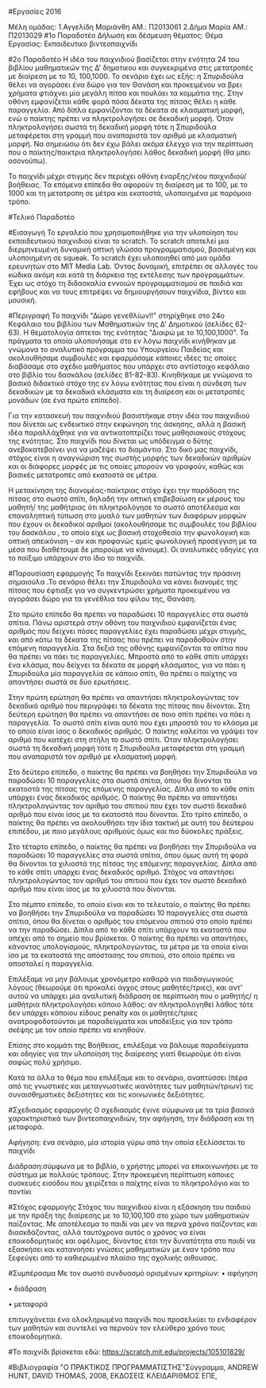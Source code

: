 #Eργασίες 2016

Μέλη ομάδας: 1.Αγγελίδη Μαριάνθη  ΑΜ.: Π2013061 
             2.Δήμα Μαρία         ΑΜ.: Π2013029
#1o Παραδοτέο
Δήλωση και δέσμευση θέματος:
Θέμα Εργασίας: Εκπαιδευτικο βιντεοπαιχνίδι

#2ο Παραδοτέο
H ιδέα του παιχνιδιού βασίζεται στην ενότητα 24 του βιβλίου μαθηματικών της Δ' δημοτικου και συγκεκριμένα στις μετατροπές με διαίρεση με το 10, 100,1000.
Το σενάριο έχει ως εξής: η Σπυριδούλα θέλει να αγοράσει ένα δώρο για τον Θανάση και προκειμένου να βρει χρήματα φτιάχνει μία μεγάλη πίτσα και πουλάει τα κομμάτια της. Στην οθόνη εμφανίζεται κάθε φορά πόσα δέκατα της πίτσας θέλει η κάθε παραγγελία. Από δίπλα εμφανίζονται τα δέκατα σε κλασματική μορφή, ενώ ο παίκτης πρέπει να πληκτρολογήσει σε δεκαδική μορφή. Όταν πληκτρολογήσει σωστά τη δεκαδική μορφή τότε η Σπυριδούλα μεταφέρεται στη γραμμή που αναπαριστά τον αριθμό με κλασματική μορφή. Να σημειώσω ότι δεν έχω βάλει ακόμα έλεγχο για την περίπτωση που ο παίκτης/παικτρια πληκτρολογήσει λάθος δεκαδική μορφή (θα μπει οσονούπω).

Το παιχνίδι μέχρι στιγμής δεν περιέχει οθόνη έναρξης/νέου παιχνιδιού/βοήθειας.
Τα επόμενα επίπεδα θα αφορούν τη διαίρεση με το 100, με το 1000 και τη μετατροπη σε μέτρα και εκατοστά, υλοποιημένα με παρόμοιο τρόπο. 





#Τελικό Παραδοτέο

#Εισαγωγή
Το εργαλείο που χρησιμοποιήθηκε για την υλοποίηση του εκπαιδευτικού παιχνιδιού είναι το scratch. Το scratch αποτελεί μια διερμηνευμένη δυναμική οπτική γλώσσα προγραμματισμού, βασισμένη και υλοποιημένη σε squeak. Το scratch έχει υλοποιηθεί από μια ομάδα ερευνητών στο MIT Media Lab. Όντας δυναμική, επιτρέπει σε αλλαγές του κώδικα ακόμη και κατά τη διάρκεια της εκτέλεσης των προγραμμάτων. Έχει ως στόχο τη διδασκαλία εννοιών προγραμματισμού σε παιδιά και εφήβους και να τους επιτρέψει να δημιουργήσουν παιχνίδια, βίντεο και μουσική. 

#Περιγραφή
Το παιχνίδι "Δώρο γενεθλίων!!" στηρίχθηκε στο 24ο Κεφάλαιο του βιβλίου των Μαθηματικών της Δ' Δημοτικού (σελίδες 62-63).
Η θεματολογία άπτεται της ενότητας "Διαιρώ με το 10,100,1000". Τα πράγματα τα οποία υλοποιήσαμε στο εν λόγω παιχνίδι κινήθηκαν με γνώμονα το αναλυτικό πρόγραμμα του Υπουργείου Παιδείας και ακολουθήσαμε συμβουλές και εφαρμόσαμε κάποιες ιδέες τις οποίες διαβάσαμε στο σχέδιο μαθήματος που υπάρχει στο αντίστοιχο κεφάλαιο στο βιβλίο του δασκάλου (σελίδες 81-82-83). Κινηθήκαμε με γνώμονα το βασικό διδακτικό στόχο της εν λόγω ενότητας που είναι η σύνδεση των δεκαδικών με τα δεκαδικά κλάσματα και τη διαίρεση και οι  μετατροπές μονάδων (σε ένα πρώτο επίπεδο). 

Για την κατασκευή του παιχνιδιού βασιστήκαμε στην ιδέα του παιχνιδιού που δίνεται ως ενδεικτικό στην εκφώνηση της άσκησης, αλλά η βασική ιδέα παραλλάχθηκε για να αντικατοπτρίζει τους μαθησιακούς στόχους της ενότητας. Στο παιχνίδι που δίνεται ως υπόδειγμα ο δύτης ανεβοκατεβαίνει για να μαζέψει τα διαμάντια. Στο δικό μας παιχνίδι, στόχος είναι η αναγνώριση της σωστής μορφής των δεκαδικών αριθμών και οι διάφορες μορφές με τις οποίες μπορούν να γραφούν, καθώς και βασικές μετατροπές από εκατοστά σε μέτρα. 

Η μετακίνηση της διανομέας-παίκτριας στόχο έχει την παράδοση της πίτσας στο σωστό σπίτι, δηλαδή την οπτική επιβεβαίωση εκ μέρους του μαθητή/ της μαθήτριας ότι πληκτρολόγησε το σωστό αποτέλεσμα και επαναληπτική τύπωση στο μυαλό των μαθητών των διαφόρων μορφών που έχουν οι δεκαδικοί αριθμοί (ακολουθήσαμε τις συμβουλές του βιβλίου του δασκάλου , το οποίο είχε ως βασική στοχοθεσία την φωνολογική και οπτική απεικόνιση - αν και προφανώς εμείς φωνολογική προσέγγιση με τα μέσα που διαθέτουμε δε μπορούμε να κάνουμε).
Οι αναλυτικές οδηγίες για το παίξιμο υπάρχουν στο ίδιο το παιχνίδι.

#Παρουσίαση εφαρμογής
Το παιχνίδι ξεκινάει πατώντας την πράσινη σημαιούλα .Το σενάριο θέλει την Σπυριδούλα να κάνει διανομές της πίτσας που έφτιαξε για να συγκεντρώσει χρήματα προκειμένου να αγοράσει δώρο  για τα γενέθλια του φίλου της, Θανάση.

Στο πρώτο επίπεδο θα πρέπει να παραδώσει 10 παραγγελίες στα σωστά σπίτια. Πάνω αριστερά στην οθόνη του παιχνιδιού εμφανίζεται ένας αριθμός που δείχνει πόσες παραγγελίες έχει παραδώσει μέχρι στιγμής, και από κάτω τα δέκατα της πίτσας που πρέπει να παραδοθούν στην επόμενη παραγγελία. Στα δεξιά της οθόνης εμφανίζονται τα σπίτια που θα πρέπει να πάει τις παραγγελίες. Μπροστά από το κάθε σπίτι υπάρχει ένα κλάσμα, που δείχνει τα δέκατα σε μορφή κλάσματος, για να πάει η Σπυριδούλα μία παραγγελία σε κάποιο σπίτι, θα πρέπει ο παίχτης να απαντήσει σωστά σε δύο ερωτήσεις.

Στην πρώτη ερώτηση θα πρέπει να απαντήσει πληκτρολογώντας τον δεκαδικό αριθμό που περιγράφει τα δέκατα της πίτσας που δίνονται. Στη δεύτερη ερώτηση θα πρέπει να απαντήσει σε ποιο σπίτι πρέπει να πάει η παραγγελία. Το σωστό σπίτι είναι αυτό που έχει μπροστά του το κλάσμα με το οποίο είναι ίσος ο δεκαδικός αριθμός. Ο παίκτης καλείται να γράψει τον αριθμό που κατέχει στη στήλη το σωστό σπίτι. Όταν πληκτρολογήσει σωστά τη δεκαδική μορφή τότε η Σπυριδούλα μεταφέρεται στη γραμμή που αναπαριστά τον αριθμό με κλασματική μορφή.

Στο δεύτερο επίπεδο, ο παίκτης θα πρέπει να βοηθήσει την Σπυριδούλα να παραδώσει 10 παραγγελίες στα σωστά σπίτια, όπου θα δίνονται τα εκατοστά της πίτσας της επόμενης παραγγελίας. Δίπλα από το κάθε σπίτι υπάρχει ένας δεκαδικός αριθμός. Ο παίκτης θα πρέπει να απαντήσει πληκτρολογώντας τον αριθμό του σπιτιού που έχει τον σωστό δεκαδικό αριθμό που είναι ίσος με τα εκατοστά που δίνονται.
Στο τρίτο επίπεδο, ο παίκτης θα πρέπει  να ακολουθήσει την ίδια τακτική με αυτή του δεύτερου επιπέδου, με ποιο μεγάλους αριθμούς όμως και πιο δύσκολες πράξεις. 

Στο τέταρτο επίπεδο, ο παίκτης θα πρέπει να βοηθήσει την Σπυριδούλα να παραδώσει 10 παραγγελίες στα σωστά σπίτια, όπου όμως αυτή τη φορά θα δίνονται τα χιλιοστά της πίτσας της επόμενης παραγγελίας. Δίπλα από το κάθε σπίτι υπάρχει ένας δεκαδικός αριθμό. Στόχος να απαντήσει πληκτρολογώντας τον αριθμό του σπιτιού που έχει τον σωστό δεκαδικό αριθμό που είναι ίσος με τα χιλιοστά που δίνονται. 

Στο πέμπτο επίπεδο, το οποίο είναι και το τελευταίο, ο παίκτης θα πρέπει να βοηθήσει την Σπυριδούλα να παραδώσει 10 παραγγελίες στα σωστά σπίτια, όπου θα δίνεται ο αριθμός του επόμενου σπιτιού στο οποίο πρέπει να την παραδώσει. Δίπλα από το κάθε σπίτι υπάρχουν τα εκατοστά που απέχει από το σημείο που βρίσκεται. Ο παίκτης θα πρέπει να απαντήσει, κάνοντας υπολογισμούς, πληκτρολογώντας, τα μέτρα με τα οποία είναι ίσα με τα εκατοστά της απόστασης του σπιτιού, στο οποίο πρέπει να αποσταλεί η παραγγελία.  


Επιλέξαμε να μην βάλουμε χρονόμετρο καθαρά για παιδαγωγικούς λόγους (θεωρούμε ότι προκαλεί άγχος στους μαθητές/τριες), και αντ' αυτού να υπάρχει μία αναλυτική διάδραση σε περίπτωση που ο μαθητής/ η μαθήτρια πληκτρολογήσει κάποιο λάθος: αν πληκτρολογηθεί λάθος τότε δεν υπάρχει κάποιου είδους penalty και οι μαθητές/τριες ανατροφοδοτούνται με παραδείγματα και υποδείξεις για τον τρόπο σκέψης με τον οποίο πρέπει να κινηθούν. 

Επίσης στο κομμάτι της Βοήθειας, επιλέξαμε να βάλουμε παραδείγματα και οδηγίες για την υλοποίηση της διαίρεσης γιατί θεωρούμε ότι είναι σαφώς πολύ χρήσιμο. 

Κατά τα άλλα το θέμα που επιλέξαμε και το σενάριο, αναπτύσσει (πέρα από τις γνωστικές και μεταγνωστικές ικανότητες των μαθητών/τριων) τις συναισθηματικές δεξιότητες και τις κοινωνικές δεξιότητες.



#Σχεδιασμός εφαρμογής
Ο σχεδιασμός έγινε σύμφωνα με τα τρία βασικά χαρακτηριστικά των βιντεοπαιχνιδιών, την αφήγηση, την διάδραση και τη μεταφορά. 

 Αφήγηση: ένα σενάριο, μία ιστορία γύρω από την οποία εξελίσσεται το παιχνίδι

 Διάδραση:σύμφωνα με το βιβλίο, ο χρήστης μπορεί να επικοινωνήσει με το σύστημα με πολλούς τρόπους. Στην προκειμένη περίπτωση κάποιες συσκευές εισόδου που χειρίζεται ο παίχτης είναι το πληκτρολόγιο και το ποντίκι

#Στόχος εφαρμογής
Στόχος του παιχνιδιού είναι η εξάσκηση του παιδιού με την πράξη της διαίρεσης με το 10,100,100 στο χώρο των μαθηματικών παίζοντας. Με αποτέλεσμα το παιδί ναι μεν να περνά χρόνο παίζοντας και διασκδάζοντας, αλλά ταυτόχρονα αυτός ο χρόνος να είναι εποικοδομητικός και οφέλιμος, δίνοντας έτσι την δυνατότητα στο παιδί να εξασκήσει και κατανοήσει γνώσεις μαθηματικών με έναν τρόπο που ξεφεύγει από το καθιερωμένο πλαίσιο της σχολικής αιθουσας.

#Συμπέρασμα
Με τον σωστό συνδυασμό ορισμένων κριτηρίων:
•	 αφήγηση

•	 διάδραση

•	 μεταφορά 

επιτυγχάνεται ένα ολοκληρωμένο παιχνίδι που προσελκύει το ενδιαφέρον των μαθητών και συντελεί να περνούν τον ελεύθερο χρόνο τους εποικοδομητικά. 



#Το παιχνίδι βρίσκεται εδώ:
https://scratch.mit.edu/projects/105101829/


#Βιβλιογραφία
"Ο ΠΡΑΚΤΙΚΟΣ ΠΡΟΓΡΑΜΜΑΤΙΣΤΗΣ"Σύγγραμμα, ANDREW HUNT, DAVID THOMAS, 2008, ΕΚΔΟΣΕΙΣ ΚΛΕΙΔΑΡΙΘΜΟΣ ΕΠΕ, 






















